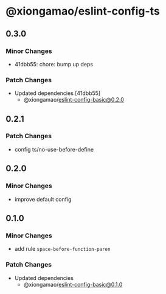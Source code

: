 # @xiongamao/eslint-config-ts

## 0.3.0

### Minor Changes

- 41dbb55: chore: bump up deps

### Patch Changes

- Updated dependencies [41dbb55]
  - @xiongamao/eslint-config-basic@0.2.0

## 0.2.1

### Patch Changes

- config ts/no-use-before-define

## 0.2.0

### Minor Changes

- improve default config

## 0.1.0

### Minor Changes

- add rule `space-before-function-paren`

### Patch Changes

- Updated dependencies
  - @xiongamao/eslint-config-basic@0.1.0
